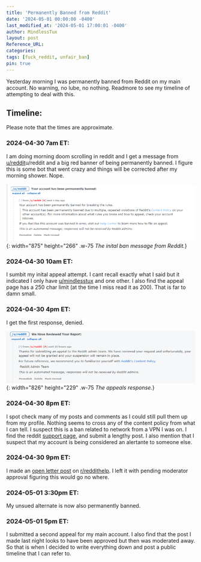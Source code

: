```yaml
---
title: 'Permanently Banned from Reddit'
date: '2024-05-01 00:00:00 -0400'
last_modified_at: '2024-05-01 17:00:01 -0400'
author: MindlessTux
layout: post
Reference_URL:
categories: 
tags: [fuck_reddit, unfair_ban]
pin: true
---
```


Yesterday morning I was permanently banned from Reddit on my main account.  No warning, no lube, no nothing.  Readmore to see my timeline of attempting to deal with this.

<!--readmore-->

## Timeline:
Please note that the times are approximate.

### 2024-04-30 7am ET:
I am doing morning doom scrolling in reddit and I get a message from [u/reddit](https://www.reddit.com/u/reddit/)u/reddit and a big red banner of being permanently banned.  I figure this is some bot that went crazy and things will be corrected after my morning shower.  Nope.

![Ban Message](/assets/img/posts/reddit-ban/The-Ban-Message.png){: width="875" height="266" .w-75 
_The inital ban message from Reddit._}

### 2024-04-30 10am ET:
I sumbit my inital appeal attempt.  I cant recall exactly what I said but it indicated I only have [u/mindlesstux](https://www.reddit.com/u/mindlesstux/) and one other.  I also find the appeal page has a 250 char limit (at the time I miss read it as 200).  That is far to damn small.

### 2024-04-30 4pm ET:
I get the first response, denied.

![Appeal Response 1](/assets/img/posts/reddit-ban/The-Appeal-Answer.png){: width="826" height="229" .w-75 
_The appeals response._}

### 2024-04-30 8pm ET:
I spot check many of my posts and comments as I could still pull them up from my profile.  Nothing seems to cross any of the content policy from what I can tell.  I suspect this is a ban related to network from a VPN I was on.  I find the reddit [support page](https://support.reddithelp.com/hc/en-us/requests/new), and submit a lengthy post.  I also mention that I suspect that my account is being considered an alertante to someone else.

### 2024-04-30 9pm ET:
I made an [open letter post](https://www.reddit.com/r/reddithelp/comments/1ch8a6j/an_open_message_for_reddit_adminstaff_another/) on [r/reddithelp](https://www.reddit.com/r/reddithelp/).
I left it with pending moderator approval figuring this would go no where.

### 2024-05-01 3:30pm ET:
My unsued alternate is now also permanently banned.

### 2024-05-01 5pm ET:
I submitted a second appeal for my main account.  I also find that the post I made last night looks to have been approved but then was moderated away.  So that is when I decided to write everything down and post a public timeline that I can refer to.
